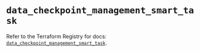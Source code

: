 # `data_checkpoint_management_smart_task`

Refer to the Terraform Registry for docs: [`data_checkpoint_management_smart_task`](https://registry.terraform.io/providers/checkpointsw/checkpoint/2.11.0/docs/data-sources/management_smart_task).
